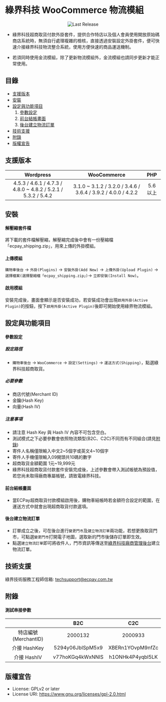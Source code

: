 綠界科技 WooCommerce 物流模組
===============
<p align="center">
    <img alt="Last Release" src="https://img.shields.io/github/release/ECPay/WooCommerce_Logistics.svg">
</p>

* 綠界科技超商取貨付款外掛套件，提供合作特店以及個人會員使用開放原始碼商店系統時，無須自行處理複雜的檢核，直接透過安裝設定外掛套件，便可快速介接綠界科技物流整合系統，使用方便快速的商品運送機制。

* 若須同時使用金流模組，除了更新物流模組外，金流模組也請同步更新才能正常使用。


目錄
-----------------
* [支援版本](#支援版本)
* [安裝](#安裝)
* [設定與功能項目](#設定與功能項目)
	1. [參數設定](#參數設定)
	2. [前台結帳畫面](#前台結帳畫面)
	3. [後台建立物流訂單](#後台建立物流訂單)
* [技術支援](#技術支援)
* [附錄](#附錄)
* [版權宣告](#版權宣告)



支援版本
-----------------
| Wordpress  | WooCommerce | PHP |
| :---------: | :----------: | :----------: |
| 4.5.3 / 4.6.1 / 4.7.3 / 4.8.0 ~ 4.8.2 / 5.2.1 / 5.3.2 / 5.4.2 | 3.1.0 ~ 3.1.2 / 3.2.0 / 3.4.6 / 3.6.4 / 3.9.2 / 4.0.0 / 4.2.2 | 5.6 以上 |


安裝
-----------------
#### 解壓縮套件檔
將下載的套件檔解壓縮，解壓縮完成後中會有一份壓縮檔「ecpay_shipping.zip」，用來上傳的外掛模組。

#### 上傳模組
`購物車後台` -> `外掛(Plugins)` -> `安裝外掛(Add New)` -> `上傳外掛(Upload Plugin)` -> `選擇檔案(選擇壓縮檔「ecpay_shipping.zip」)`-> `立即安裝(Install Now)`。

#### 啟用模組
安裝完成後，畫面會顯示是否安裝成功，若安裝成功會出現`啟用外掛(Active Plugin)`的按鈕，按下`啟用外掛(Active Plugin)`後即可開始使用綠界物流模組。

設定與功能項目
-----------------

#### 參數設定
##### 設定路徑
- `購物車後台` -> `WooCommerce` -> `設定(Settings)` -> `運送方式(Shipping)`，點選綠界科技超商取貨。

##### 必要參數
- 商店代號(Merchant ID)
- 金鑰(Hash Key)
- 向量(Hash IV)


##### 注意事項
- 請注意 Hash Key 與 Hash IV 內容不可包含空白。
- 測試模式之下必要參數會依照物流類型(B2C、C2C)不同而有不同組合(請見[附錄](#附錄))
- 寄件人名稱僅限輸入中文2~5個字或英文4~10個字
- 寄件人手機僅限輸入09開頭共10碼的數字
- 超商取貨金額範圍 1元~19,999元
- 綠界科技超商取貨付款套件安裝完成後，上述參數會帶入測試帳號為預設值，若您尚未取得廠商專屬帳號，請致電綠界科技。

#### 前台結帳畫面

- 當ECPay超商取貨付款模組啟用後，購物車結帳時若金額符合設定的範圍，在運送方式中就會出現超商取貨付款選項。

#### 後台建立物流訂單

- 訂單成立之後，可在後台進行`變更門市`及`建立物流訂單`兩功能，若想更換取貨門市，可點選`變更門市`打開電子地圖，選取新的門市後儲存訂單即生效。
- 點選`建立物流訂單`即可將收件人，門市資訊等傳送至[綠界科技廠商管理後台](https://vendor.ecpay.com.tw/)建立物流訂單。

技術支援
-----------------
綠界技術服務工程師信箱: techsupport@ecpay.com.tw

附錄
-----------------

#### 測試串接參數

|   | B2C  | C2C  |
| :------------: | :------------: | :------------: |
|  特店編號(MerchantID) | 2000132 | 2000933 |
|  介接 HashKey |  5294y06JbISpM5x9 |  XBERn1YOvpM9nfZc |
|  介接 HashIV |  v77hoKGq4kWxNNIS |  h1ONHk4P4yqbl5LK |

版權宣告
-----------------
* License: GPLv2 or later
* License URI: https://www.gnu.org/licenses/gpl-2.0.html